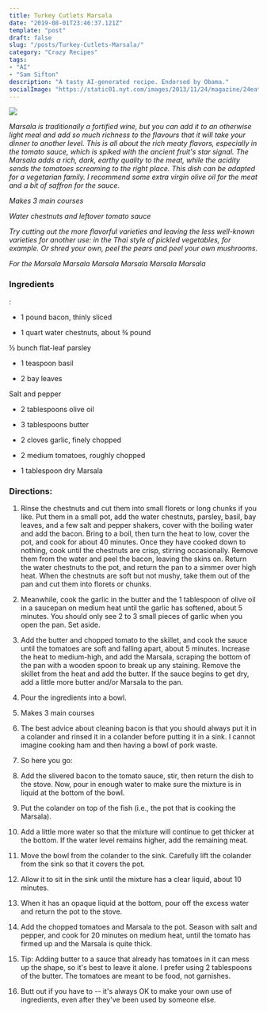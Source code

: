 ```yaml
---
title: Turkey Cutlets Marsala
date: "2019-08-01T23:46:37.121Z"
template: "post"
draft: false
slug: "/posts/Turkey-Cutlets-Marsala/"
category: "Crazy Recipes"
tags:
- "AI"
- "Sam Sifton"
description: "A tasty AI-generated recipe. Endorsed by Obama."
socialImage: "https://static01.nyt.com/images/2013/11/24/magazine/24eat-copy/24eat-copy-articleLarge-v5.jpg"
---
```


![](https://static01.nyt.com/images/2013/11/24/magazine/24eat-copy/24eat-copy-articleLarge-v5.jpg)

*Marsala is traditionally a fortified wine, but you can add it to an otherwise light meal and add so much richness to the flavours that it will take your dinner to another level. This is all about the rich meaty flavors, especially in the tomato sauce, which is spiked with the ancient fruit's star signal. The Marsala adds a rich, dark, earthy quality to the meat, while the acidity sends the tomatoes screaming to the right place. This dish can be adapted for a vegetarian family. I recommend some extra virgin olive oil for the meat and a bit of saffron for the sauce.*

*Makes 3 main courses*

*Water chestnuts and leftover tomato sauce*

*Try cutting out the more flavorful varieties and leaving the less well-known varieties for another use: in the Thai style of pickled vegetables, for example. Or shred your own, peel the pears and peel your own mushrooms.*

*For the Marsala Marsala Marsala Marsala Marsala Marsala*
### Ingredients

:

* 1 pound bacon, thinly sliced

* 1 quart water chestnuts, about ¾ pound

½ bunch flat-leaf parsley

* 1 teaspoon basil

* 2 bay leaves

Salt and pepper

* 2 tablespoons olive oil

* 3 tablespoons butter

* 2 cloves garlic, finely chopped

* 2 medium tomatoes, roughly chopped

* 1 tablespoon dry Marsala
### Directions:

1. Rinse the chestnuts and cut them into small florets or long chunks if you like. Put them in a small pot, add the water chestnuts, parsley, basil, bay leaves, and a few salt and pepper shakers, cover with the boiling water and add the bacon. Bring to a boil, then turn the heat to low, cover the pot, and cook for about 40 minutes. Once they have cooked down to nothing, cook until the chestnuts are crisp, stirring occasionally. Remove them from the water and peel the bacon, leaving the skins on. Return the water chestnuts to the pot, and return the pan to a simmer over high heat. When the chestnuts are soft but not mushy, take them out of the pan and cut them into florets or chunks.

1. Meanwhile, cook the garlic in the butter and the 1 tablespoon of olive oil in a saucepan on medium heat until the garlic has softened, about 5 minutes. You should only see 2 to 3 small pieces of garlic when you open the pan. Set aside.

1. Add the butter and chopped tomato to the skillet, and cook the sauce until the tomatoes are soft and falling apart, about 5 minutes. Increase the heat to medium-high, and add the Marsala, scraping the bottom of the pan with a wooden spoon to break up any staining. Remove the skillet from the heat and add the butter. If the sauce begins to get dry, add a little more butter and/or Marsala to the pan.

1. Pour the ingredients into a bowl.

1. Makes 3 main courses

1. The best advice about cleaning bacon is that you should always put it in a colander and rinsed it in a colander before putting it in a sink. I cannot imagine cooking ham and then having a bowl of pork waste.

1. So here you go:

1. Add the slivered bacon to the tomato sauce, stir, then return the dish to the stove. Now, pour in enough water to make sure the mixture is in liquid at the bottom of the bowl.

1. Put the colander on top of the fish (i.e., the pot that is cooking the Marsala).

1. Add a little more water so that the mixture will continue to get thicker at the bottom. If the water level remains higher, add the remaining meat.

1. Move the bowl from the colander to the sink. Carefully lift the colander from the sink so that it covers the pot.

1. Allow it to sit in the sink until the mixture has a clear liquid, about 10 minutes.

1. When it has an opaque liquid at the bottom, pour off the excess water and return the pot to the stove.

1. Add the chopped tomatoes and Marsala to the pot. Season with salt and pepper, and cook for 20 minutes on medium heat, until the tomato has firmed up and the Marsala is quite thick.

1. Tip: Adding butter to a sauce that already has tomatoes in it can mess up the shape, so it's best to leave it alone. I prefer using 2 tablespoons of the butter. The tomatoes are meant to be food, not garnishes.

1. Butt out if you have to -- it's always OK to make your own use of ingredients, even after they've been used by someone else.
